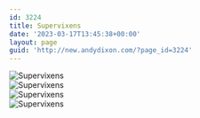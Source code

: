 ```yaml
---
id: 3224
title: Supervixens
date: '2023-03-17T13:45:38+00:00'
layout: page
guid: 'http://new.andydixon.com/?page_id=3224'
---
```


![Supervixens](https://i0.wp.com/assets.g8x2.ldn.idrivee2-23.com/posters/Supervixens%2001.jpg?w=1200&ssl=1 "Supervixens")  
![Supervixens](https://i0.wp.com/assets.g8x2.ldn.idrivee2-23.com/posters/Supervixens%2002.jpg?w=1200&ssl=1 "Supervixens")  
![Supervixens](https://i0.wp.com/assets.g8x2.ldn.idrivee2-23.com/posters/Supervixens%2003.jpg?w=1200&ssl=1 "Supervixens")  
![Supervixens](https://i0.wp.com/assets.g8x2.ldn.idrivee2-23.com/posters/Supervixens%2004.jpg?w=1200&ssl=1 "Supervixens")